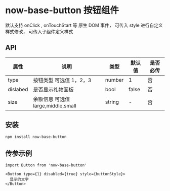 # now-base-button 按钮组件

默认支持 onClick , onTouchStart 等 原生 DOM 事件，
可传入 style 进行自定义样式修改，
可传入子组件定义样式

## API

| 属性          | 说明                               | 类型     | 默认值 | 是否必传 |
| ------------- | ---------------------------------- | -------- | ------ | -------- |  
| type          | 按钮类型 可选值 1，2，3            | number   | 1      | 否       |
| dislabed      | 是否显示礼物面板                   | bool     | false  | 否       |
| size          | 余额信息 可选值 large,middle,small | string   | -      | 否       |


## 安装 
```
npm install now-base-button
```

## 传参示例

``` 
import Button from 'now-base-button'

<Button type={1} disabled={true} style={buttonStyle}>
  显示的文字
</Button>
```

